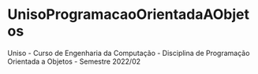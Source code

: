 # UnisoProgramacaoOrientadaAObjetos
Uniso - Curso de Engenharia da Computação - Disciplina de Programação Orientada a Objetos - Semestre 2022/02
